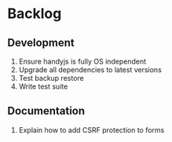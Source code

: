 # Backlog

## Development
1. Ensure handyjs is fully OS independent
2. Upgrade all dependencies to latest versions
3. Test backup restore
4. Write test suite

## Documentation
1. Explain how to add CSRF protection to forms


